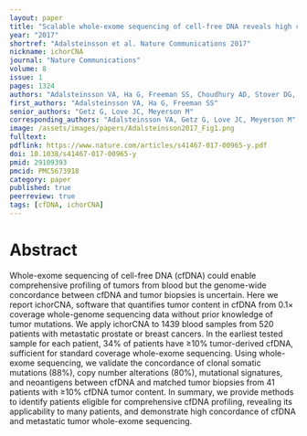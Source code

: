 ```yaml
---
layout: paper
title: "Scalable whole-exome sequencing of cell-free DNA reveals high concordance with metastatic tumors"
year: "2017"
shortref: "Adalsteinsson et al. Nature Communications 2017"
nickname: ichorCNA
journal: "Nature Communications"
volume: 8
issue: 1
pages: 1324
authors: "Adalsteinsson VA, Ha G, Freeman SS, Choudhury AD, Stover DG, Parsons HA, Gydush G, Reed SC, Rotem D, Rhoades J, Loginov D, Livitz D, Rosebrock D, Leshchiner I, Kim J, Stewart C, Rosenberg M, Francis JM, Zhang CZ, Cohen O, Oh C, Ding H, Polak P, Lloyd M, Mahmud S, Helvie K, Merrill MS, Santiago RA, O'Connor EP, Jeong SH, Leeson R, Barry RM, Kramkowski JF, Zhang Z, Polacek L, Lohr JG, Schleicher M, Lipscomb E, Saltzman A, Oliver NM, Marini L, Waks AG, Harshman LC, Tolaney SM, Van Allen EM, Winer EP, Lin NU, Nakabayashi M, Taplin ME, Johannessen CM, Garraway LA, Golub TR, Boehm JS, Wagle N, Getz G, Love JC, Meyerson M"
first_authors: "Adalsteinsson VA, Ha G, Freeman SS"
senior_authors: "Getz G, Love JC, Meyerson M"
corresponding_authors: "Adalsteinsson VA, Getz G, Love JC, Meyerson M"
image: /assets/images/papers/Adalsteinsson2017_Fig1.png
fulltext:
pdflink: https://www.nature.com/articles/s41467-017-00965-y.pdf
doi: 10.1038/s41467-017-00965-y
pmid: 29109393
pmcid: PMC5673918
category: paper
published: true
peerreview: true
tags: [cfDNA, ichorCNA]
---
```


# Abstract

Whole-exome sequencing of cell-free DNA (cfDNA) could enable comprehensive profiling of tumors from blood but the genome-wide concordance between cfDNA and tumor biopsies is uncertain. Here we report ichorCNA, software that quantifies tumor content in cfDNA from 0.1× coverage whole-genome sequencing data without prior knowledge of tumor mutations. We apply ichorCNA to 1439 blood samples from 520 patients with metastatic prostate or breast cancers. In the earliest tested sample for each patient, 34% of patients have ≥10% tumor-derived cfDNA, sufficient for standard coverage whole-exome sequencing. Using whole-exome sequencing, we validate the concordance of clonal somatic mutations (88%), copy number alterations (80%), mutational signatures, and neoantigens between cfDNA and matched tumor biopsies from 41 patients with ≥10% cfDNA tumor content. In summary, we provide methods to identify patients eligible for comprehensive cfDNA profiling, revealing its applicability to many patients, and demonstrate high concordance of cfDNA and metastatic tumor whole-exome sequencing.

